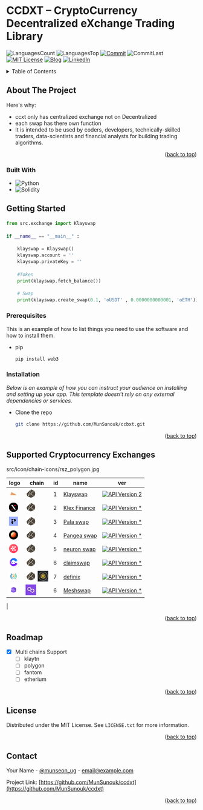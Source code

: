 # CCDXT – CryptoCurrency Decentralized eXchange Trading Library

<!-- PROJECT SHIELDS -->
![LanguagesCount][languagesCount-shield]
![LanguagesTop][languagesTop-shield]
[![Commit][commit-shield]][commit-url]
![CommitLast][commitLast-shield]
[![MIT License][license-shield]][license-url]
[![Blog][blog-shield]][blog-url]
[![LinkedIn][linkedin-shield]][linkedin-url]

<!-- TABLE OF CONTENTS -->
<details>
  <summary>Table of Contents</summary>
  <ol>
    <li>
      <a href="#about-the-project">About The Project</a>
      <ul>
        <li><a href="#built-with">Built With</a></li>
      </ul>
    </li>
    <li>
      <a href="#getting-started">Getting Started</a>
      <ul>
        <li><a href="#prerequisites">Prerequisites</a></li>
        <li><a href="#installation">Installation</a></li>
      </ul>
    </li>
    <li><a href="#Exchanges">Supported Cryptocurrency Exchanges</a></li>
    <li><a href="#roadmap">Roadmap</a></li>
    <li><a href="#contributing">Contributing</a></li>
    <li><a href="#license">License</a></li>
    <li><a href="#contact">Contact</a></li>
  </ol>
</details>

<!-- ABOUT THE PROJECT -->
## About The Project

Here's why:
* ccxt only has centralized exchange not on Decentralized
* each swap has there own function
* It is intended to be used by coders, developers, technically-skilled traders, data-scientists and financial analysts for building trading algorithms.

<p align="right">(<a href="#readme-top">back to top</a>)</p>

### Built With

* ![Python][Python-shield]
* ![Solidity][Solidity-shield]

<!-- GETTING STARTED -->
## Getting Started

```python
from src.exchange import Klayswap

if __name__ == "__main__" :
    
    klayswap = Klayswap()
    klayswap.account = ''
    klayswap.privateKey = ''
    
    #Token
    print(klayswap.fetch_balance())
    
    # Swap
    print(klayswap.create_swap(0.1, 'oUSDT' , 0.0000000000001, 'oETH'))
```

### Prerequisites

This is an example of how to list things you need to use the software and how to install them.
* pip
  ```sh
  pip install web3
  ```

### Installation
_Below is an example of how you can instruct your audience on installing and setting up your app. This template doesn't rely on any external dependencies or services._

*  Clone the repo
   ```sh
   git clone https://github.com/MunSunouk/ccbxt.git
   ```

<p align="right">(<a href="#readme-top">back to top</a>)</p>

<!-- Supported Cryptocurrency Exchanges -->
## Supported Cryptocurrency Exchanges

src/icon/chain-icons/rsz_polygon.jpg

| logo                                                                                                                                                                                   | chain            | id            | name                                                                           | ver                                                                                                                                       | 
|----------------------------------------------------------------------------------------------------------------------------------------------------------------------------------------|-----------------|---------------|--------------------------------------------------------------------------------|:-----------------------------------------------------------------------------------------------------------------------------------------:|
| [![klayswap](src/icon/market-icons/klayswap.jpg)](https://klayswap.com/)          | [![klaytn](src/icon/chain-icons/rsz_klaytn.jpg)](https://klaytn.foundation/)    | 1       | [Klayswap](https://klayswap.com/)            |                      [![API Version 2](https://img.shields.io/badge/*-lightgray)](https://klayswap.com/)
| [![Klex Finance](src/icon/market-icons/klex-finance.jpg)](https://app.klex.finance/trade#/)          | [![klaytn](src/icon/chain-icons/rsz_klaytn.jpg)](https://klaytn.foundation/)      | 2       | [Klex Finance](https://app.klex.finance/trade#/)                    | [![API Version *](https://img.shields.io/badge/*-lightgray)](https://app.klex.finance/trade#/)
| [![Pala swap](src/icon/market-icons/pala.jpg)](https://pala.world/dex/swap)          | [![klaytn](src/icon/chain-icons/rsz_klaytn.jpg)](https://klaytn.foundation/)      | 3       | [Pala swap](https://pala.world/dex/swap)                    | [![API Version *](https://img.shields.io/badge/*-lightgray)](https://pala.world/dex/swap)
|[![Pangea swap](src/icon/market-icons/pangea-swap.jpg)](https://app.pangeaswap.com/swap)           | [![klaytn](src/icon/chain-icons/rsz_klaytn.jpg)](https://klaytn.foundation/)      |  4      | [Pangea swap](https://app.pangeaswap.com/swap)                    | [![API Version *](https://img.shields.io/badge/*-lightgray)](https://app.pangeaswap.com/swap)
| [![neuron swap](src/icon/market-icons/neuronswap.jpg)](https://www.neuronswap.com/swap)          | [![klaytn](src/icon/chain-icons/rsz_klaytn.jpg)](https://klaytn.foundation/)      |  5       | [neuron swap](https://www.neuronswap.com/swap)                    | [![API Version *](https://img.shields.io/badge/*-lightgray)](https://www.neuronswap.com/swap)
| [![claimswap](src/icon/market-icons/claimswap.jpg)](https://app.claimswap.org/swap)          | [![klaytn](src/icon/chain-icons/rsz_klaytn.jpg)](https://klaytn.foundation/)      |  6       | [claimswap](https://app.claimswap.org/swap)                    | [![API Version *](https://img.shields.io/badge/*-lightgray)](https://app.claimswap.org/swap)
| [![definix](src/icon/market-icons/definix.jpg)](https://bsc.definix.com/)          | [![klaytn](src/icon/chain-icons/rsz_klaytn.jpg)](https://klaytn.foundation/) [![bsc](src/icon/chain-icons/rsz_binance.jpg)](https://bscscan.com/)   |  7       | [definix](https://bsc.definix.com/)                    | [![API Version *](https://img.shields.io/badge/*-lightgray)](https://bsc.definix.com/)
|[![Meshswap](src/icon/market-icons/meshswap.jpg)](https://meshswap.fi/)          | [![polygon](src/icon/chain-icons/rsz_polygon.jpg)](https://polygon.technology/)    |  6       | [Meshswap](https://meshswap.fi/)                    | [![API Version *](https://img.shields.io/badge/*-lightgray)](https://meshswap.fi/)                              
|

<p align="right">(<a href="#readme-top">back to top</a>)</p>



<!-- ROADMAP -->
## Roadmap

- [x] Multi chains Support
    - [ ] klaytn
    - [ ] polygon
    - [ ] fantom
    - [ ] etherium

<p align="right">(<a href="#readme-top">back to top</a>)</p>

<!-- LICENSE -->
## License
Distributed under the MIT License. See `LICENSE.txt` for more information.

<p align="right">(<a href="#readme-top">back to top</a>)</p>


<!-- CONTACT -->
## Contact

Your Name - [@munseon_ug](https://twitter.com/munseon_ug) - email@example.com

Project Link: [https://github.com/MunSunouk/ccdxt](https://github.com/MunSunouk/ccdxt)

<p align="right">(<a href="#readme-top">back to top</a>)</p>



<!-- MARKDOWN LINKS & IMAGES -->
[languagesCount-shield]: https://img.shields.io/github/languages/count/MunSunouk/ccbxt?style=for-the-badge
[languagesTop-shield]: https://img.shields.io/github/languages/top/MunSunouk/ccbxt?style=for-the-badge

[commit-shield]: https://img.shields.io/github/commit-activity/w/MunSunouk/ccbxt?style=for-the-badge
[commit-url]: https://github.com/MunSunouk/ccbxt/graphs/commit-activity

[commitLast-shield]: https://img.shields.io/github/last-commit/MunSunouk/ccbxt?style=for-the-badge

[license-shield]: https://img.shields.io/github/license/MunSunouk/ccbxt?style=for-the-badge
[license-url]: https://github.com/MunSunouk/ccbxt/master/LICENSE.txt

[blog-shield]: https://img.shields.io/badge/-Blog-000000?style=for-the-badge&logo=Tistory&&logoColor=white
[blog-url]: https://baobao.tistory.com/

[linkedin-shield]: https://img.shields.io/badge/-LinkedIn-0A66C2?style=for-the-badge&logo=linkedin&logoColor=white
[linkedin-url]: https://www.linkedin.com/in/%EC%84%A0%EC%9A%B1-%EB%AC%B8-854b5219a/

[Python-shield]: https://img.shields.io/badge/python-3670A0?style=for-the-badge&logo=python&logoColor=ffdd54
[Solidity-shield]: https://img.shields.io/badge/Solidity-%23363636.svg?style=for-the-badge&logo=solidity&logoColor=white